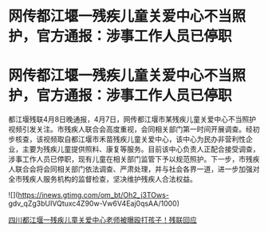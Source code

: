 # 网传都江堰一残疾儿童关爱中心不当照护，官方通报：涉事工作人员已停职

# 网传都江堰一残疾儿童关爱中心不当照护，官方通报：涉事工作人员已停职

都江堰残联4月8日晚通报，4月7日，网传都江堰市某残疾儿童关爱中心不当照护视频引发关注。市残疾人联合会高度重视，会同相关部门第一时间开展调查。经初步核查，该视频取自都江堰市禾苗残疾儿童关爱中心，该中心为民办非营利性企业，主要为残疾儿童提供照料、康复等服务。目前该中心负责人正配合接受调查，涉事工作人员已停职，现有儿童在相关部门监管下予以规范照护。下一步，市残疾人联合会将会同相关部门依法调查、严肃处理，并与社会各界一道，进一步加强对全市残疾人服务机构的监督检查，坚决维护残疾人合法权益。

![](https://inews.gtimg.com/om_bt/Oh2_j3TOws-
gdv_qZg3bUIVQtuxc4Z90w-Vw6V4Eaj0qsAA/1000)

[四川都江堰一残疾儿童关爱中心老师被曝殴打孩子！残联回应](https://news.qq.com/rain/a/20240408A035X800)

